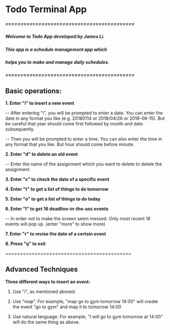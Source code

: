 # Todo Terminal App

##### ===========================================

##### Welcome to Todo App developed by James Li.
##### This app is a schedule management app which
##### helps you to make and manage daily schedules.

##### ===========================================




## Basic operations:

**1. Enter "i" to insert a new event**

-- After entering "i", you will be prompted to enter a
   date. You can enter the date in any format you like
   (e.g. 20180114 or 2018/04/26 or 2018-06-15). But be
   careful that year should come first followed by month
   and date subsequently.

-- Then you will be prompted to enter a time. You can
   also enter the time in any format that you like.
   But hour should come before minute.

**2. Enter "d" to delete an old event**

-- Enter the name of the assignment which you want to
   delete to delete the assignment.

**3. Enter "c" to check the date of a specific event**

**4. Enter "t" to get a list of things to do tomorrow**

**5. Enter "o" to get a list of things to do today**

**6. Enter "l" to get 16 deadline-in-the-ass events**

-- In order not to make the screen seem messed. Only
   most recent 16 events will pop up. (enter "more"
   to show more)

**7. Enter "r" to revise the date of a certain event**
 
**8. Press "q" to exit**
 
=========================================== 



## Advanced Techniques

**Three different ways to insert an event:**

1. Use "i", as mentioned aboved.

2. Use "map". For example, "map go to gym tomorrow 14:00"
   will create the event "go to gym" and map it to tomorrow
	14:00

3. Use natural language. For example, "I will go to gym tomorrow
   at 14:00" will do the same thing as above.



